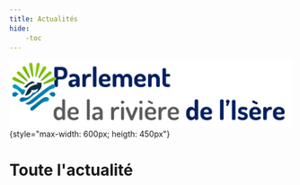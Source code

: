 ```yaml
---
title: Actualités
hide:
    -toc
---
```


![logo-accueil](https://github.com/Konsilion/konsilion-drive/blob/main/logo_banniere_index.png?raw=true){style="max-width: 600px; heigth: 450px"}

# Toute l'actualité

